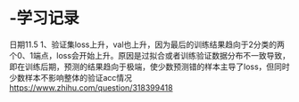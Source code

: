 # -学习记录

日期11.5
1、验证集loss上升，val也上升，因为最后的训练结果趋向于2分类的两个0、1端点，loss会开始上升。原因是过拟合或者训练验证数据分布不一致导致，即在训练后期，预测的结果趋向于极端，使少数预测错的样本主导了loss，但同时少数样本不影响整体的验证acc情况
https://www.zhihu.com/question/318399418
